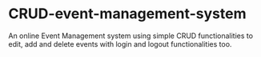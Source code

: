 # CRUD-event-management-system
An online Event Management system using simple CRUD functionalities to edit, add and delete events with login and logout functionalities too.
